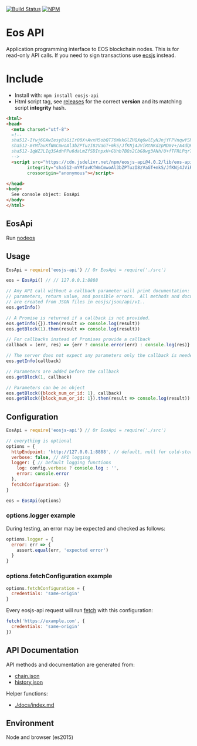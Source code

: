 [![Build Status](https://travis-ci.org/EOSIO/eosjs-api.svg?branch=master)](https://travis-ci.org/EOSIO/eosjs-api)
[![NPM](https://img.shields.io/npm/v/eosjs-api.svg)](https://www.npmjs.org/package/eosjs-api)

# Eos API

Application programming interface to EOS blockchain nodes.  This is for
read-only API calls.  If you need to sign transactions use
[eosjs](https://github.com/eosio/eosjs) instead.

# Include

* Install with: `npm install eosjs-api`
* Html script tag, see [releases](https://github.com/EOSIO/eosjs-api/releases) for the correct **version** and its matching script **integrity** hash.

```html
<html>
<head>
  <meta charset="utf-8">
  <!--
  sha512-IYwj6GAwIesy8iGiIrO0X+AvxH5obQT76WkkGlZHQXq6wlEyNJnjYFPVnqwYSN8ub7TYw9uW+zV+LNSoDGIdOA== lib/eos-api.js
  sha512-mYMfavKfWmCmwoAl3bZPTuzI8zVaGT+mkS/JfKNj4JViRtNKdzpMDmV+/A4dQKWvZG0wiADIHa+eQ2MgX6LsJg== lib/eos-api.min.js
  sha512-1qWZJLIq3SAdnPPu6daLmZfSDInpxH+GUnb7BQs2CbG8wg3ANh/U+fTFRLPqr7Ob9dbNDhB1Pmmdpt/GVfznLA== lib/eos-api.min.js.map
  -->
  <script src="https://cdn.jsdelivr.net/npm/eosjs-api@4.0.2/lib/eos-api.min.js"
        integrity="sha512-mYMfavKfWmCmwoAl3bZPTuzI8zVaGT+mkS/JfKNj4JViRtNKdzpMDmV+/A4dQKWvZG0wiADIHa+eQ2MgX6LsJg=="
        crossorigin="anonymous"></script>

</head>
<body>
  See console object: EosApi
</body>
</html>
```


## EosApi

Run [nodeos](https://github.com/eosio/eos)

## Usage

```javascript
EosApi = require('eosjs-api') // Or EosApi = require('./src')

eos = EosApi() // // 127.0.0.1:8888

// Any API call without a callback parameter will print documentation: description,
// parameters, return value, and possible errors.  All methods and documentation
// are created from JSON files in eosjs/json/api/v1..
eos.getInfo()

// A Promise is returned if a callback is not provided.
eos.getInfo({}).then(result => console.log(result))
eos.getBlock(1).then(result => console.log(result))

// For callbacks instead of Promises provide a callback
callback = (err, res) => {err ? console.error(err) : console.log(res)}

// The server does not expect any parameters only the callback is needed
eos.getInfo(callback)

// Parameters are added before the callback
eos.getBlock(1, callback)

// Parameters can be an object
eos.getBlock({block_num_or_id: 1}, callback)
eos.getBlock({block_num_or_id: 1}).then(result => console.log(result))
```

## Configuration

```js
EosApi = require('eosjs-api') // Or EosApi = require('./src')

// everything is optional
options = {
  httpEndpoint: 'http://127.0.0.1:8888', // default, null for cold-storage
  verbose: false, // API logging
  logger: { // Default logging functions
    log: config.verbose ? console.log : '',
    error: console.error
  },
  fetchConfiguration: {}
}

eos = EosApi(options)
```
### options.logger example

During testing, an error may be expected and checked as follows:

```js
options.logger = {
  error: err => {
    assert.equal(err, 'expected error')
  }
}
```

### options.fetchConfiguration example

```js
options.fetchConfiguration = {
  credentials: 'same-origin'
}
```
Every eosjs-api request will run [fetch](https://github.com/github/fetch#sending-cookies) with this configuration:
```js
fetch('https://example.com', {
  credentials: 'same-origin'
})
```

## API Documentation

API methods and documentation are generated from:
* [chain.json](https://github.com/EOSIO/eosjs-api/blob/master/src/api/v1/chain.json)
* [history.json](https://github.com/EOSIO/eosjs-api/blob/master/src/api/v1/history.json)

Helper functions:
* [./docs/index.md](./docs/index.md)

## Environment

Node and browser (es2015)
